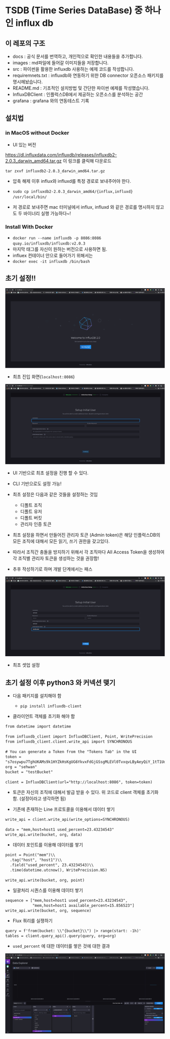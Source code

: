# TSDB (Time Series DataBase) 중 하나인 influx db

## 이 레포의 구조

- docs : 공식 문서를 번역하고, 개인적으로 확인한 내용들을 추가합니다.
- images : md파일에 들어갈 이미지들을 저장합니다.
- src : 파이썬을 활용한 influxdb 사용하는 예제 코드를 작성합니다.
- requiremnets.txt : influxdb와 연동하기 위한 DB connector 오픈소스 패키지를 명시헤놨습니다.
- README.md : 기초적인 설치방법 및 간단한 파이썬 예제를 작성했습니다.
- InfluxDBClient : 인플럭스DB에서 제공하는 오픈소스를 분석하는 공간
- grafana : grafana 와의 연동테스트 기록

## 설치법

### in MacOS without Docker

- UI 있는 버전

https://dl.influxdata.com/influxdb/releases/influxdb2-2.0.3_darwin_amd64.tar.gz
이 링크를 클릭해 다운로드
```
tar zxvf influxdb2-2.0.3_darwin_amd64.tar.gz
```

- 압축 해제 이후 influx와 influxd를 특정 경로로 보내주어야 한다.
- `sudo cp influxdb2-2.0.3_darwin_amd64/{influx,influxd} /usr/local/bin/`

- 저 경로로 보내주면 mac 터미널에서 influx, influxd 와 같은 경로를 명시하지 않고도 두 바이너리 실행 가능하다~!


### Install With Docker

- `docker run --name influxdb -p 8086:8086 quay.io/influxdb/influxdb:v2.0.3`
- 마지막 태그를 자신이 원하는 버전으로 사용하면 됨.
- influex 컨테이너 안으로 들어가기 위해서는
- `docker exec -it influxdb /bin/bash`


## 초기 설정!! 

![1](images/1.png)

- 최초 진입 화면(`localhost:8086`)

![2](images/2.png)

- UI 기반으로 최초 설정을 진행 할 수 있다.
- CLI 기반으로도 설정 가능!

- 최초 설정은 다음과 같은 것들을 설정하는 것임
    - 디폴트 조직
    - 디폴트 유저
    - 디폴트 버킷
    - 관리자 인증 토큰

- 최초 설정을 하면서 만들어진 관리자 토큰 (Admin token)은 해당 인플럭스DB의 모든 조직에 대해서 모든 읽기, 쓰기 권한을 갖고있다.
- 따라서 조직간 충돌을 방지하기 위해서 각 조직마다 All Access Token을 생성하여 각 조직별 관리자 토큰을 생성하는 것을 권장함!
- 추후 작성하기로 하며 개발 단계에서는 패스

![3](images/3.png)

- 최초 셋업 설정

## 초기 설정 이후 python3 와 커넥션 맺기

- 다음 패키지를 설치해야 함
    - `pip install influxdb-client`

- 클라이언트 객체를 초기화 해야 함

```python3
from datetime import datetime

from influxdb_client import InfluxDBClient, Point, WritePrecision
from influxdb_client.client.write_api import SYNCHRONOUS

# You can generate a Token from the "Tokens Tab" in the UI
token = "s7osywpu7TghUKAMs9k1HYZkHsKgUG6YkvxFdGjGSsgMLEVl0TvxqvLByAeyQiY_1tT1UdjfPf1TxZbHFs6gUg=="
org = "sehwan"
bucket = "testBucket"

client = InfluxDBClient(url="http://localhost:8086", token=token)
```

- 토큰은 자신의 조직에 대해서 발급 받을 수 있다. 위 코드로 client 객체를 초기화 함. (설정이라고 생각하면 됨)


- 기존에 존재하는 Line 프로토콜을 이용해서 데이터 쌓기

```python3
write_api = client.write_api(write_options=SYNCHRONOUS)

data = "mem,host=host1 used_percent=23.43234543"
write_api.write(bucket, org, data)
```

- 데이터 포인트를 이용해 데이터를 쌓기

```python3
point = Point("mem")\\
  .tag("host", "host1")\\
  .field("used_percent", 23.43234543)\\
  .time(datetime.utcnow(), WritePrecision.NS)

write_api.write(bucket, org, point)
```


- 일괄처리 시퀀스를 이용해 데이터 쌓기

```python3
sequence = ["mem,host=host1 used_percent=23.43234543",
            "mem,host=host1 available_percent=15.856523"]
write_api.write(bucket, org, sequence)
```

- Flux 쿼리를 실쟁하기

```python3
query = f'from(bucket: \\"{bucket}\\") |> range(start: -1h)'
tables = client.query_api().query(query, org=org)
```

- `used_percent` 에 대한 데이터를 쌓은 것에 대한 결과

![4](images/4.png)


